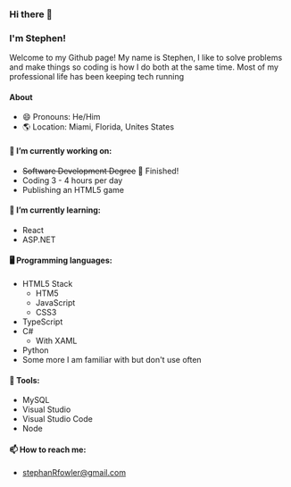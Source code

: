 

### Hi there 👋 
### I'm Stephen!

Welcome to my Github page! My name is Stephen, I like to solve problems and make things so coding is how I do both at the same time. 
Most of my professional life has been keeping tech running 


#### About
- 😄 Pronouns: He/Him
- 🌎 Location: Miami, Florida, Unites States

#### 🔭 I’m currently working on:
- ~~Software Development Degree~~ 🎉 Finished!
- Coding 3 - 4 hours per day
- Publishing an HTML5 game


#### 🌱 I’m currently learning:
- React
- ASP.NET

#### 🖥️ Programming languages:
- HTML5 Stack
  - HTM5
  - JavaScript
  - CSS3
- TypeScript
- C# 
   - With XAML
- Python
- Some more I am familiar with but don't use often

#### 🧰 Tools:
- MySQL
- Visual Studio
- Visual Studio Code
- Node

#### 📫 How to reach me: 
- stephanRfowler@gmail.com
